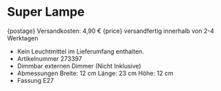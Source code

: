 # Super Lampe

{postage} Versandkosten: 4,90 € 
{price} versandfertig innerhalb von 2-4 Werktagen 
- Kein Leuchtmittel im Lieferumfang enthalten. 
- Artikelnummer 273397 
- Dimmbar externen Dimmer (Nicht Inklusive) 
- Abmessungen Breite: 12 cm Länge: 23 cm Höhe: 12 cm 
- Fassung E27 


